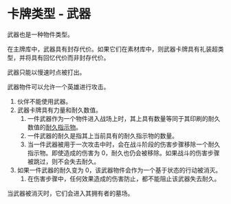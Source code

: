 # 卡牌类型 - 武器

武器也是一种物件类型。

在主牌库中，武器具有封存代价。如果它们在素材库中，则武器卡牌具有礼装超类型，并将具有回忆代价而非封存代价。

武器只能以慢速时点被打出。

武器物件可以允许一个英雄进行攻击。

1. 伙伴不能使用武器。
2. 武器卡牌具有力量和耐久数值。
   1. 一件武器作为一个物件进入战场上时，其上具有数量等同于其印刷的耐久数值的[耐久指示物](../../yong-yu-ji/you-xi-shu-yu.md#durability-counters)。
   2. 一件武器的耐久是指其上当前具有的耐久指示物的数量。
   3. 当一件武器被用于一次攻击中时，会在战斗阶段的伤害步骤移除一个耐久指示物。即使造成的伤害为 0，耐久也仍会被移除。如果战斗的伤害步骤被跳过，则不会失去耐久。
3. 如果一件武器的耐久变为 0，该武器物件会作为一个基于状态的行动被消灭。
   1. 在伤害步骤中，任何效果造成的伤害防止，都不能阻止该武器失去耐久。

当武器被消灭时，它们会进入其拥有者的墓场。
